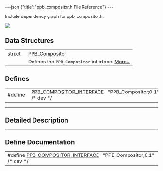 ---json {"title":"ppb\_compositor.h File Reference"} ---

Include dependency graph for ppb\_compositor.h:

![](/docs/native-client/pepper_stable/c/ppb__compositor_8h__incl.png)

Data Structures
---------------

<table><tbody><tr class="odd"><td style="text-align: right;">struct  </td><td><a href="/docs/native-client/pepper_stable/c/struct_p_p_b___compositor__0__1/" class="el">PPB_Compositor</a></td></tr><tr class="even"><td style="text-align: right;"> </td><td>Defines the <code>PPB_Compositor</code> interface. <a href="/docs/native-client/pepper_stable/c/struct_p_p_b___compositor__0__1#details">More...</a><br />
</td></tr></tbody></table>

Defines
-------

<table><tbody><tr class="odd"><td style="text-align: right;">#define </td><td><a href="/docs/native-client/pepper_stable/c/ppb__compositor_8h#ac8b0ddbdff260dd5531525784556c045" class="el">PPB_COMPOSITOR_INTERFACE</a>   "PPB_Compositor;0.1" /* dev */</td></tr></tbody></table>

------------------------------------------------------------------------

<span id="details" class="anchor" style="margin: 0;"></span>

Detailed Description
--------------------

------------------------------------------------------------------------

Define Documentation
--------------------

<span id="ac8b0ddbdff260dd5531525784556c045" class="anchor" style="margin: 0;"></span>

<table><tbody><tr class="odd"><td>#define <a href="/docs/native-client/pepper_stable/c/ppb__compositor_8h#ac8b0ddbdff260dd5531525784556c045" class="el">PPB_COMPOSITOR_INTERFACE</a>   "PPB_Compositor;0.1" /* dev */</td></tr></tbody></table>
